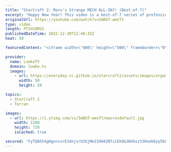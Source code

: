```yaml
---
title: "StarCraft 2: Maru's Strange MECH ALL-IN?! (Best-of-7)"
excerpt: "Happy New Year! This video is a best-of-7 series of professional StarCraft 2 between Solar (Zerg) and Maru (Terran). It's the finals of the OlimoLeague 2022 Finale, meaning that all games of this series are played on new maps.  OlimoLeague on Patreon: https://patreon.com/olimoley/  Support my work: https://patreon.com/lowkotv"
originalUrl: https://youtube.com/watch?v=5mBGT-wmsTY
type: video
length: PT1H10M2S
publishedDateTime: 2022-12-30T12:48:35Z
heat: 50

featuredContent: "<iframe width=\"800\" height=\"500\" frameborder=\"0\" src=\"https://www.youtube.com/embed/5mBGT-wmsTY\" allow=\"accelerometer; autoplay; encrypted-media; gyroscope; picture-in-picture\" allowfullscreen></iframe>"

provider:
  name: LowkoTV
  domain: lowko.tv
  images:
    - url: https://everyday-cc.github.io/starcraft2/assets/images/organizations/lowko.tv-50x50.jpg
      width: 50
      height: 50

topics:
  - StarCraft 2
  - Terran

images:
  - url: https://i.ytimg.com/vi/5mBGT-wmsTY/maxresdefault.jpg
    width: 1280
    height: 720
    isCached: true

secured: "FyTQA554gHgxncxrE3dnjsrU3XjMe21OH42NTziEhOGJBXGszY3HsebEpy5bLXU23vgye76b4BGuWSHCuxzNfobpdXpPsyX1ifYIK0kN/Wo120D7292gwsZ3kNeuyRQKMRlyjBB3SOnyRHkOjL6Og3rLFr5cM/rY4BdITK17uRqmaT3uS/+ruAYyRLFPkXuF5nAc+mSS5cQt3pPEG6KG0Cf24kNw4tmW9EP6FfexU47Y9OXYSXjhc2VY9i6L+dN+Wgguc6gVYj6TSyXuRq5c2u2T0lkiK9nIR3nod4R3n0/d24RDHU3a5pTbMLCMiW7lklywHly8zu/2T/o1UpOrLAHVwHproO9nisjk/FGTR7jczBt2vsKDZpAzqibxvze+K8qf+YGoArPel84uYUwJdPvnUhmZ4gJbuJh5PMz7nEgn+E2LA7/R19QCUm/pnqyg;+Ih/fmBrKqkoKjrZujFzvg=="
---
```


